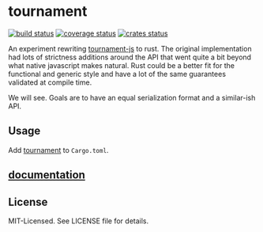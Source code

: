 # tournament
[![build status](https://secure.travis-ci.org/clux/tournament-rs.svg)](http://travis-ci.org/clux/tournament-rs)
[![coverage status](http://img.shields.io/coveralls/clux/tournament-rs.svg)](https://coveralls.io/r/clux/tournament-rs)
[![crates status](https://img.shields.io/crates/v/tournament.svg)](https://crates.io/crates/tournament)

An experiment rewriting [tournament-js](https://github.com/clux/tournament) to rust.
The original implementation had lots of strictness additions around the API that went quite a bit beyond what native javascript makes natural. Rust could be a better fit for the functional and generic style and have a lot of the same guarantees validated at compile time.

We will see. Goals are to have an equal serialization format and a similar-ish API.


## Usage
Add [tournament](https://crates.io/crates/tournament) to `Cargo.toml`.

## [documentation](http://clux.github.io/tournament)

## License
MIT-Licensed. See LICENSE file for details.
